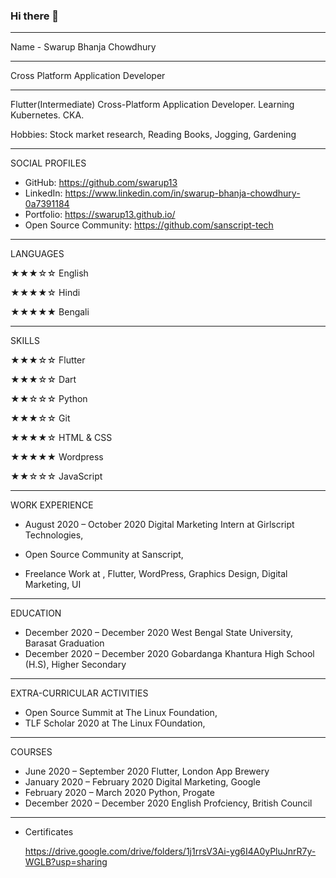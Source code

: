 ### Hi there 👋
---
Name - Swarup Bhanja Chowdhury

-------

Cross Platform Application Developer

---------


Flutter(Intermediate) Cross-Platform Application Developer. Learning Kubernetes. CKA.

  Hobbies: Stock market research, Reading Books, Jogging, Gardening

------------------

SOCIAL PROFILES

  * GitHub: https://github.com/swarup13
  * LinkedIn: https://www.linkedin.com/in/swarup-bhanja-chowdhury-0a7391184
  * Portfolio: https://swarup13.github.io/
  * Open Source Community: https://github.com/sanscript-tech

------------

LANGUAGES

  ★★★☆☆ English

  ★★★★☆ Hindi

  ★★★★★ Bengali

------------

SKILLS

  ★★★☆☆ Flutter

  ★★★☆☆ Dart

  ★★☆☆☆ Python

  ★★★☆☆ Git

  ★★★★☆ HTML & CSS

  ★★★★★ Wordpress

  ★★☆☆☆ JavaScript

-----------------

WORK EXPERIENCE

  * August 2020 – October 2020
    Digital Marketing Intern at Girlscript Technologies, 

  * 
    Open Source Community at Sanscript, 

  * 
    Freelance Work at , 
      Flutter, WordPress, Graphics Design, Digital Marketing, UI

------------------

EDUCATION

  * December 2020 – December 2020
    West Bengal State University, Barasat Graduation
  * December 2020 – December 2020
    Gobardanga Khantura High School (H.S),  Higher Secondary

--------------------

EXTRA-CURRICULAR ACTIVITIES

  * 
    Open Source Summit  at The Linux Foundation, 
  * 
    TLF Scholar 2020 at The Linux FOundation, 

--------------------

COURSES

  * June 2020 – September 2020
    Flutter, London App Brewery 
  * January 2020 – February 2020
    Digital Marketing, Google
  * February 2020 – March 2020
    Python, Progate
  * December 2020 – December 2020
    English Profciency, British Council 

---------------------

  * Certificates 

    https://drive.google.com/drive/folders/1j1rrsV3Ai-yg6I4A0yPluJnrR7y-WGLB?usp=sharing
